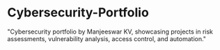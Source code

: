 # Cybersecurity-Portfolio
"Cybersecurity portfolio by Manjeeswar KV, showcasing projects in risk assessments, vulnerability analysis, access control, and automation."
